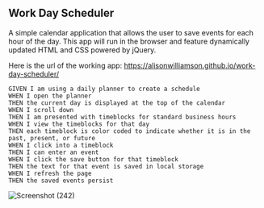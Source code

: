 ## Work Day Scheduler

A simple calendar application that allows the user to save events for each hour of the day. This app will run in the browser and feature dynamically updated HTML and CSS powered by jQuery.

Here is the url of the working app: https://alisonwilliamson.github.io/work-day-scheduler/

```
GIVEN I am using a daily planner to create a schedule
WHEN I open the planner
THEN the current day is displayed at the top of the calendar
WHEN I scroll down
THEN I am presented with timeblocks for standard business hours
WHEN I view the timeblocks for that day
THEN each timeblock is color coded to indicate whether it is in the past, present, or future
WHEN I click into a timeblock
THEN I can enter an event
WHEN I click the save button for that timeblock
THEN the text for that event is saved in local storage
WHEN I refresh the page
THEN the saved events persist
```


![Screenshot (242)](https://user-images.githubusercontent.com/54878075/87626886-6e6dc500-c6fb-11ea-94cc-d80efcec5309.png)
